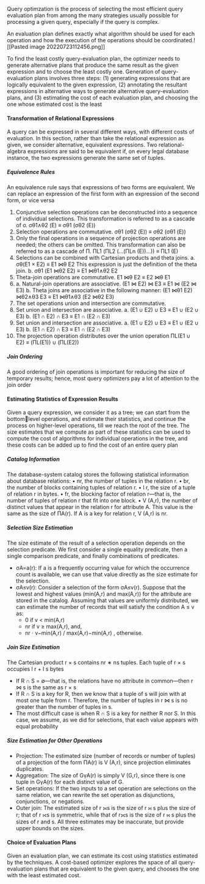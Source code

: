 Query optimzation is the process of selecting the most efficient query evaluation plan from among the many strategies usually possible for processing a given query, especially if the query is complex.

An evaluation plan defines exactly what algorithm should be used for each operation and how the execution of the operations should be coordinated.![[Pasted image 20220723112456.png]]

To find the least costly query-evaluation plan, the optimizer needs to generate alternative plans that produce the same result as the given expression and to choose the least costly one. Generation of query-evaluation plans involves three steps: (1) generating expressions that are logically equivalent to the given expression, (2) annotating the resultant expressions in alternative ways to generate alternative query-evaluation plans, and (3) estimating the cost of each evaluation plan, and choosing the one whose estimated cost is the least

#### Transformation of Relational Expressions
A query can be expressed in several different ways, with different costs of evaluation. In this section, rather than take the relational expression as given, we consider alternative, equivalent expressions. Two relational-algebra expressions are said to be equivalent if, on every legal database instance, the two expressions generate the same set of tuples.

##### Equivalence Rules
An equivalence rule says that expressions of two forms are equivalent. We can replace an expression of the first form with an expression of the second form, or vice versa
1. Conjunctive selection operations can be deconstructed into a sequence of individual selections. This transformation is referred to as a cascade of σ. σθ1∧θ2 (E) ≡ σθ1 (σθ2 (E))
2. Selection operations are commutative. σθ1 (σθ2 (E)) ≡ σθ2 (σθ1 (E))
3. Only the final operations in a sequence of projection operations are needed; the others can be omitted. This transformation can also be referred to as a cascade of Π. ΠL1 (ΠL2 (…(ΠLn (E))…)) ≡ ΠL1 (E)
4. Selections can be combined with Cartesian products and theta joins. a. σθ(E1 × E2) ≡ E1 ⋈θ E2 This expression is just the definition of the theta join. b. σθ1 (E1 ⋈θ2 E2) ≡ E1 ⋈θ1∧θ2 E2
5. Theta-join operations are commutative. E1 ⋈θ E2 ≡ E2 ⋈θ E1
6. a. Natural-join operations are associative. (E1 ⋈ E2) ⋈ E3 ≡ E1 ⋈ (E2 ⋈ E3) b. Theta joins are associative in the following manner: (E1 ⋈θ1 E2) ⋈θ2∧θ3 E3 ≡ E1 ⋈θ1∧θ3 (E2 ⋈θ2 E3)
7. The set operations union and intersection are commutative.
8. Set union and intersection are associative. a. (E1 ∪ E2) ∪ E3 ≡ E1 ∪ (E2 ∪ E3) b. (E1 ∩ E2) ∩ E3 ≡ E1 ∩ (E2 ∩ E3)
9. Set union and intersection are associative. a. (E1 ∪ E2) ∪ E3 ≡ E1 ∪ (E2 ∪ E3) b. (E1 ∩ E2) ∩ E3 ≡ E1 ∩ (E2 ∩ E3)
10. The projection operation distributes over the union operation ΠL(E1 ∪ E2) ≡ (ΠL(E1)) ∪ (ΠL(E2))

##### Join Ordering
A good ordering of join operations is important for reducing the size of temporary results; hence, most query optimizers pay a lot of attention to the join order

#### Estimating Statistics of Expression Results
Given a query expression, we consider it as a tree; we can start from the bottomlevel operations, and estimate their statistics, and continue the process on higher-level operations, till we reach the root of the tree. The size estimates that we compute as part of these statistics can be used to compute the cost of algorithms for individual operations in the tree, and these costs can be added up to find the cost of an entire query plan

##### Catalog Information
The database-system catalog stores the following statistical information about database relations: 
• nr, the number of tuples in the relation r. 
• br, the number of blocks containing tuples of relation r. 
• l r, the size of a tuple of relation r in bytes. 
• fr, the blocking factor of relation r—that is, the number of tuples of relation r that fit into one block. 
• V (A,r), the number of distinct values that appear in the relation r for attribute A. This value is the same as the size of ΠA(r). If A is a key for relation r, V (A,r) is nr.

##### Selection Size Estimation
The size estimate of the result of a selection operation depends on the selection predicate. We first consider a single equality predicate, then a single comparison predicate, and finally combinations of predicates.
* σA=a(r): If a is a frequently occurring value for which the occurrence count is available, we can use that value directly as the size estimate for the selection.
* σA≤v(r): Consider a selection of the form σA≤v(r). Suppose that the lowest and highest values (min(A,r) and max(A,r)) for the attribute are stored in the catalog. Assuming that values are uniformly distributed, we can estimate the number of records that will satisfy the condition A ≤ v as: 
	* 0 if v < min(A,r) 
	* nr if v ≥ max(A,r), and, 
	* nr ⋅ v−min(A,r) /  max(A,r)−min(A,r) , otherwise.

##### Join Size Estimation
The Cartesian product r × s contains nr ∗ ns tuples. Each tuple of r × s occupies l r + l s bytes
* If R ∩ S = ∅—that is, the relations have no attribute in common—then r ⋈ s is the same as r × s
* If R ∩ S is a key for R, then we know that a tuple of s will join with at most one tuple from r. Therefore, the number of tuples in r ⋈ s is no greater than the number of tuples in s.
* The most difficult case is when R ∩ S is a key for neither R nor S. In this case, we assume, as we did for selections, that each value appears with equal probability
##### Size Estimation for Other Operations
* Projection: The estimated size (number of records or number of tuples) of a projection of the form ΠA(r) is V (A,r), since projection eliminates duplicates.
* Aggregation: The size of GγA(r) is simply V (G,r), since there is one tuple in GγA(r) for each distinct value of G.
* Set operations: If the two inputs to a set operation are selections on the same relation, we can rewrite the set operation as disjunctions, conjunctions, or negations.
* Outer join: The estimated size of r ⟕s is the size of r ⋈ s plus the size of r; that of r ⟖s is symmetric, while that of r⟗s is the size of r ⋈ s plus the sizes of r and s. All three estimates may be inaccurate, but provide upper bounds on the sizes.

#### Choice of Evaluation Plans
Given an evaluation plan, we can estimate its cost using statistics estimated by the techniques. A cost-based optimizer explores the space of all query-evaluation plans that are equivalent to the given query, and chooses the one with the least estimated cost.